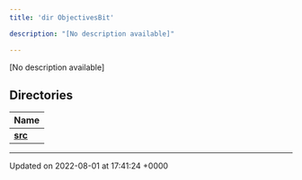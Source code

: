 ```yaml
---
title: 'dir ObjectivesBit'

description: "[No description available]"

---
```







[No description available]

## Directories

| Name           |
| -------------- |
| **[src](/documentation/code/darkbit_development/files/dir_dfcc8bb7e7670847eb82b8b79d6e34db/#dir-src)**  |






-------------------------------

Updated on 2022-08-01 at 17:41:24 +0000
